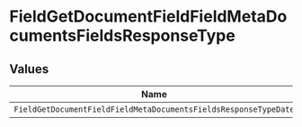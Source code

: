 # FieldGetDocumentFieldFieldMetaDocumentsFieldsResponseType


## Values

| Name                                                            | Value                                                           |
| --------------------------------------------------------------- | --------------------------------------------------------------- |
| `FieldGetDocumentFieldFieldMetaDocumentsFieldsResponseTypeDate` | date                                                            |